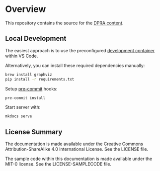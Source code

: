 # Overview

This repository contains the source for the [DPRA content](https://aws-samples.github.io/aws-deployment-pipeline-reference-architecture).

## Local Development

The easiest approach is to use the preconfigured [development container](https://code.visualstudio.com/docs/remote/containers) within VS Code.

Alternatively, you can install these required dependencies manually:

```bash
brew install graphviz
pip install -r requirements.txt
```

Setup [pre-commit](https://pre-commit.com) hooks:

```bash
pre-commit install
```

Start server with:

```bash
mkdocs serve
```

## License Summary

The documentation is made available under the Creative Commons Attribution-ShareAlike 4.0 International License. See the LICENSE file.

The sample code within this documentation is made available under the MIT-0 license. See the LICENSE-SAMPLECODE file.
